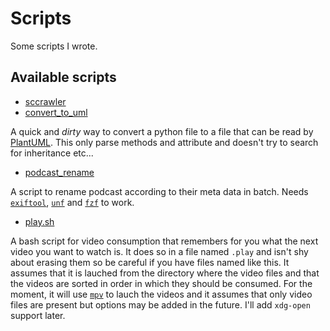 # Scripts

Some scripts I wrote.

## Available scripts
- [sccrawler](/sccrawler/)
- [convert_to_uml](/convert_to_uml.py)
 
A quick and *dirty* way to convert a python file to a file that can be read by [PlantUML](http://plantuml.com).
This only parse methods and attribute and doesn't try to search for inheritance etc...
- [podcast_rename](/podcast_rename)
 
A script to rename podcast according to their meta data in batch.
Needs [`exiftool`](https://sno.phy.queensu.ca/~phil/exiftool/), [`unf`](https://github.com/io12/unf) and [`fzf`](https://github.com/junegunn/fzf#fuzzy-completion-for-bash-and-zsh) to work. 

- [play.sh](/play.sh)

A bash script for video consumption that remembers for you what the next video you want to watch is.
It does so in a file named `.play` and isn't shy about erasing them so be careful if you have files named like this.
It assumes that it is lauched from the directory where the video files and that the videos are sorted in order in which they should be consumed.
For the moment, it will use [`mpv`](https://mpv.io/) to lauch the videos and it assumes that only video files are present but options may be added in the future.
I'll add `xdg-open` support later.
